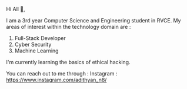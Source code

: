 Hi All 👋,

I am a 3rd year Computer Science and Engineering student in RVCE. My areas of interest within the technology domain are :
1. Full-Stack Developer
2. Cyber Security
3. Machine Learning

I'm currently learning the basics of ethical hacking.

You can reach out to me through :
Instagram : https://www.instagram.com/adithyan_n8/

<!--
**Adithyan8/Adithyan8** is a ✨ _special_ ✨ repository because its `README.md` (this file) appears on your GitHub profile.

Here are some ideas to get you started:

- 🔭 I’m currently working on ...
- 🌱 I’m currently learning ...
- 👯 I’m looking to collaborate on ...
- 🤔 I’m looking for help with ...
- 💬 Ask me about ...
- 📫 How to reach me: ...
- 😄 Pronouns: ...
- ⚡ Fun fact: ...
-->
